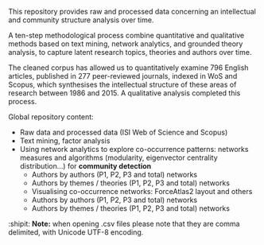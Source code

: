 



This repository provides raw and processed data concerning an intellectual and community structure analysis over time. 

A ten-step methodological process combine quantitative and qualitative methods based on text mining, network analytics, and grounded theory analysis, to capture latent research topics, theories and authors over time. 

The cleaned corpus has allowed us to quantitatively examine 796 English articles, published in 277 peer-reviewed journals, indexed in WoS and Scopus, which synthesises the intellectual structure of these areas of research between 1986 and 2015. A qualitative analysis completed this process.

Global repository content:


* Raw data and processed data (ISI Web of Science and Scopus)
* Text mining, factor analysis
* Using network analytics to explore co-occurrence patterns: networks measures and algorithms (modularity, eigenvector centrality distribution...) for **community detection**
  * Authors by authors (P1, P2, P3 and total) networks
  * Authors by themes / theories (P1, P2, P3 and total) networks
  * Visualising co-occurrence networks: ForceAtlas2 layout and others
  * Authors by authors (P1, P2, P3 and total) networks
  * Authors by themes / theories (P1, P2, P3 and total) networks



:shipit: **Note:** when opening .csv files please note that they are comma delimited, with Unicode UTF-8 encoding.
